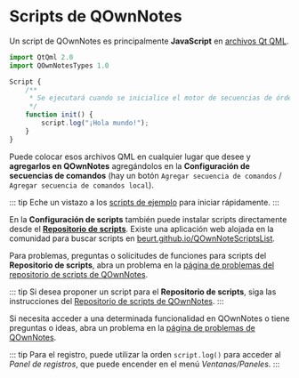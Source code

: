 # Scripts de QOwnNotes

Un script de QOwnNotes es principalmente **JavaScript** en [ archivos Qt QML](https://doc.qt.io/qt-5/qtqml-index.html).

```js
import QtQml 2.0
import QOwnNotesTypes 1.0

Script {
    /**
     * Se ejecutará cuando se inicialice el motor de secuencias de órdenes.
     */
    function init() {
        script.log("¡Hola mundo!");
    }
}
```

Puede colocar esos archivos QML en cualquier lugar que desee y **agregarlos en QOwnNotes** agregándolos en la **Configuración de secuencias de comandos** (hay un botón `Agregar secuencia de comandos` / `Agregar secuencia de comandos local`).

::: tip
Eche un vistazo a los [scripts de ejemplo](https://github.com/pbek/QOwnNotes/blob/main/docs/scripting/examples) para iniciar rápidamente.
:::

En la **Configuración de scripts** también puede instalar scripts directamente desde el [**Repositorio de scripts**](https://github.com/qownnotes/scripts). Existe una aplicación web alojada en la comunidad para buscar scripts en [beurt.github.io/QOwnNoteScriptsList](https://beurt.github.io/QOwnNoteScriptsList/).

Para problemas, preguntas o solicitudes de funciones para scripts del **Repositorio de scripts**, abra un problema en la [página de problemas del repositorio de scripts de QOwnNotes](https://github.com/qownnotes/scripts/issues).

::: tip
Si desea proponer un script para el **Repositorio de scripts**, siga las instrucciones del [Repositorio de scripts de QOwnNotes](https://github.com/qownnotes/scripts).
:::

Si necesita acceder a una determinada funcionalidad en QOwnNotes o tiene preguntas o ideas, abra un problema en la [página de problemas de QOwnNotes](https://github.com/pbek/QOwnNotes/issues).

::: tip
Para el registro, puede utilizar la orden `script.log()` para acceder al *Panel de registros*, que puede encender en el menú *Ventanas/Paneles*.
:::
